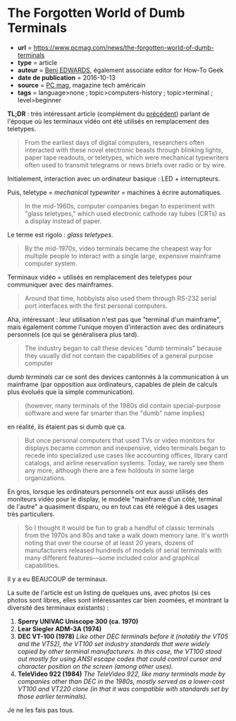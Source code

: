 # The Forgotten World of Dumb Terminals

- **url** = https://www.pcmag.com/news/the-forgotten-world-of-dumb-terminals
- **type** = article
- **auteur** = [Benj EDWARDS](https://www.howtogeek.com/author/benjedwards/), également associate editor for How-To Geek
- **date de publication** = 2016-10-13
- **source** = [PC mag](https://www.pcmag.com/), magazine tech américain
- **tags** = language>none ; topic>computers-history ; topic>terminal ; level>beginner

**TL;DR** : très intéressant article (complément du [précédent](./2021-11-17-what-are-teletypes.md)) parlant de l'époque où les terminaux vidéo ont été utilisés en remplacement des teletypes.

> From the earliest days of digital computers, researchers often interacted with these novel electronic beasts through blinking lights, paper tape readouts, or teletypes, which were mechanical typewriters often used to transmit telegrams or news briefs over radio or by wire.

Initialement, interaction avec un ordinateur basique : LED + interrupteurs.

Puis, teletype = _mechanical typewriter_ = machines à écrire automatiques.

> In the mid-1960s, computer companies began to experiment with "glass teletypes," which used electronic cathode ray tubes (CRTs) as a display instead of paper.

Le terme est rigolo : _glass teletypes_.

> By the mid-1970s, video terminals became the cheapest way for multiple people to interact with a single large, expensive mainframe computer system.

Terminaux vidéo = utilisés en remplacement des teletypes pour communiquer avec des mainframes.

> Around that time, hobbyists also used them through RS-232 serial port interfaces with the first personal computers.

Aha, intéressant : leur utilisation n'est pas que "terminal d'un mainframe", mais également comme l'unique moyen d'interaction avec des ordinateurs personnels (ce qui se généralisera plus tard).

> The industry began to call these devices "dumb terminals" because they usually did not contain the capabilities of a general purpose computer

_dumb terminals_ car ce sont des devices cantonnés à la communication à un mainframe (par opposition aux ordinateurs, capables de plein de calculs plus évolués que la simple communication).

> (however, many terminals of the 1980s did contain special-purpose software and were far smarter than the "dumb" name implies)

en réalité, ils étaient pas si dumb que ça.

> But once personal computers that used TVs or video monitors for displays became common and inexpensive, video terminals began to recede into specialized use cases like accounting offices, library card catalogs, and airline reservation systems. Today, we rarely see them any more, although there are a few holdouts in some large organizations.

En gros, lorsque les ordinateurs personnels ont eux aussi utilisés des moniteurs vidéo pour le display, le modèle "mainframe d'un côté, terminal de l'autre" a quasiment disparu, ou en tout cas été relégué à des usages très particuliers.

> So I thought it would be fun to grab a handful of classic terminals from the 1970s and 80s and take a walk down memory lane.  It's worth noting that over the course of at least 20 years, dozens of manufacturers released hundreds of models of serial terminals with many different features—some included color and graphical capabilities.

Il y a eu BEAUCOUP de terminaux.

La suite de l'article est un listing de quelques uns, avec photos (si ces photos sont libres, elles sont intéressantes car bien zoomées, et montrant la diversité des terminaux existants) :

1. **Sperry UNIVAC Uniscope 300 (ca. 1970)**
2. **Lear Siegler ADM-3A (1974)**
3. **DEC VT-100 (1978)** _Like other DEC terminals before it (notably the VT05 and the VT52), the VT100 set industry standards that were widely copied by other terminal manufacturers. In this case, the VT100 stood out mostly for using ANSI escape codes that could control cursor and character position on the screen (among other uses)._
4. **TeleVideo 922 (1984)** _The TeleVideo 922, like many terminals made by companies other than DEC in the 1980s, mostly served as a lower-cost VT100 and VT220 clone (in that it was compatible with standards set by those earlier terminals)._

Je ne les fais pas tous.
